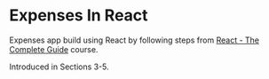 # Expenses In React

Expenses app build using React by following steps from 
[React - The Complete Guide](https://www.udemy.com/course/react-the-complete-guide-incl-redux/) course.

Introduced in Sections 3-5.